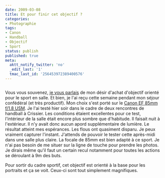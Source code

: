 ```yaml
---
date: 2009-03-08
title: Et pour finir cet objectif ?
categories:
- Photographie
tags:
- Canon
- Handball
- Objectif
- Sport
status: publish
published: true
meta:
  aktt_notify_twitter: 'no'
  _edit_last: '1'
  tmac_last_id: '256453972389400576'
---
```

<img src="https://farm4.static.flickr.com/3326/3337712678_44f56b79c7.jpg" alt="" />
<em><a title="photo sharing" href="https://www.flickr.com/photos/alienlebarge/3337712678/"></a></em>

Vous vous souvenez, <a title="Le dilem des objectifs sur alienlebarge.ch" href="https://www.alienlebarge.ch/2009/02/14/le-dilemme-des-objectif/">je vous parlais</a> de mon désir d'achat d'objectif orienté pour le sport en salle.
Et bien, je l'ai reçu cette semaine pendant mon séjour confédéral (et très productif). Mon choix s'est porté sur le <a title="lien vers la page de l'objectif sur le site de Canon" href="https://fr.canon.ch/For_Home/Product_Finder/Cameras/EF_Lenses/Fixed_Focal_Length/EF_85mm_f18_USM/index.asp">Canon EF 85mm f/1.8 USM</a>. Je l'ai testé hier soir dans le cadre de deux rencontres de handball à Crissier.
Les conditions étaient excellentes pour ce test, l'intérieur de la salle était encore plus sombre que d'habitude. Il faisait nuit à l'extérieur. Il n'y avait donc aucun apord supplémentaire de lumière.
Le résultat atteint mes espérances. Les flous ont quasiment disparu. Je peux vraiment capturer l'instant. J'attends de pouvoir le tester cette après-midi dans une salle plus claire. La focale de 85mm est bien adapté à ce sport. Je n'ai pas besoin de me situer sur la ligne de touche pour prendre les photos. Je dirais même qu'il faut un certain recul notamment pour toutes les actions se déroulant à 9m des buts.

Pour sortir du cadre sportif, cet objectif est orienté à la base pour les portraits et ça se voit. Ceux-ci sont tout simplement magnifiques.
